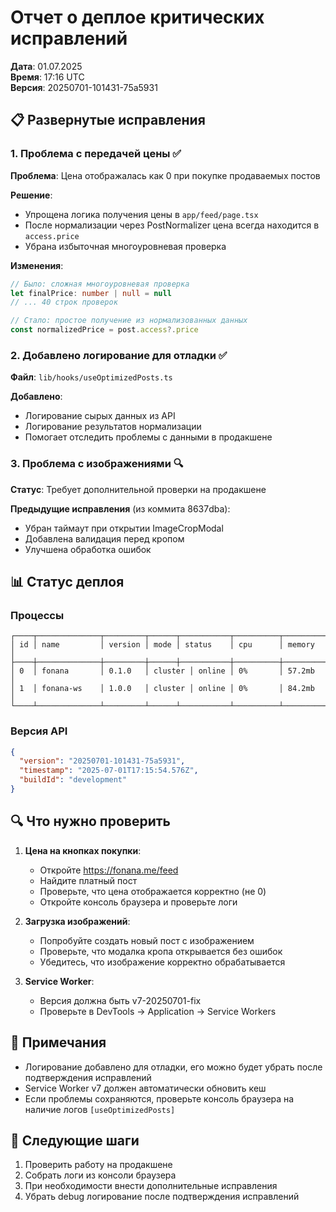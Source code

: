 # Отчет о деплое критических исправлений

**Дата**: 01.07.2025  
**Время**: 17:16 UTC  
**Версия**: 20250701-101431-75a5931  

## 📋 Развернутые исправления

### 1. Проблема с передачей цены ✅
**Проблема**: Цена отображалась как 0 при покупке продаваемых постов

**Решение**:
- Упрощена логика получения цены в `app/feed/page.tsx`
- После нормализации через PostNormalizer цена всегда находится в `access.price`
- Убрана избыточная многоуровневая проверка

**Изменения**:
```typescript
// Было: сложная многоуровневая проверка
let finalPrice: number | null = null
// ... 40 строк проверок

// Стало: простое получение из нормализованных данных
const normalizedPrice = post.access?.price
```

### 2. Добавлено логирование для отладки ✅
**Файл**: `lib/hooks/useOptimizedPosts.ts`

**Добавлено**:
- Логирование сырых данных из API
- Логирование результатов нормализации
- Помогает отследить проблемы с данными в продакшене

### 3. Проблема с изображениями 🔍
**Статус**: Требует дополнительной проверки на продакшене

**Предыдущие исправления** (из коммита 8637dba):
- Убран таймаут при открытии ImageCropModal
- Добавлена валидация перед кропом
- Улучшена обработка ошибок

## 📊 Статус деплоя

### Процессы
```
┌────┬──────────────┬─────────┬──────┬───────────┬──────────┬──────────┐
│ id │ name         │ version │ mode │ status    │ cpu      │ memory   │
├────┼──────────────┼─────────┼──────┼───────────┼──────────┼──────────┤
│ 0  │ fonana       │ 0.1.0   │ cluster │ online │ 0%       │ 57.2mb   │
│ 1  │ fonana-ws    │ 1.0.0   │ cluster │ online │ 0%       │ 84.2mb   │
└────┴──────────────┴─────────┴──────┴───────────┴──────────┴──────────┘
```

### Версия API
```json
{
  "version": "20250701-101431-75a5931",
  "timestamp": "2025-07-01T17:15:54.576Z",
  "buildId": "development"
}
```

## 🔍 Что нужно проверить

1. **Цена на кнопках покупки**:
   - Откройте https://fonana.me/feed
   - Найдите платный пост
   - Проверьте, что цена отображается корректно (не 0)
   - Откройте консоль браузера и проверьте логи

2. **Загрузка изображений**:
   - Попробуйте создать новый пост с изображением
   - Проверьте, что модалка кропа открывается без ошибок
   - Убедитесь, что изображение корректно обрабатывается

3. **Service Worker**:
   - Версия должна быть v7-20250701-fix
   - Проверьте в DevTools → Application → Service Workers

## 📝 Примечания

- Логирование добавлено для отладки, его можно будет убрать после подтверждения исправлений
- Service Worker v7 должен автоматически обновить кеш
- Если проблемы сохраняются, проверьте консоль браузера на наличие логов `[useOptimizedPosts]`

## 🚀 Следующие шаги

1. Проверить работу на продакшене
2. Собрать логи из консоли браузера
3. При необходимости внести дополнительные исправления
4. Убрать debug логирование после подтверждения исправлений 